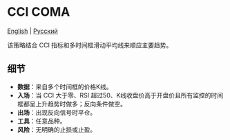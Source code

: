 # CCI COMA
[English](README.md) | [Русский](README_ru.md)

该策略结合 CCI 指标和多时间框滑动平均线来顺应主要趋势。

## 细节

- **数据**：来自多个时间框的价格K线。
- **入场**：当 CCI 大于零、RSI 超过50、K线收盘价高于开盘价且所有监控的时间框都呈上升趋势时做多；反向条件做空。
- **出场**：出现反向信号时平仓。
- **工具**：任意品种。
- **风险**：无明确的止损或止盈。

